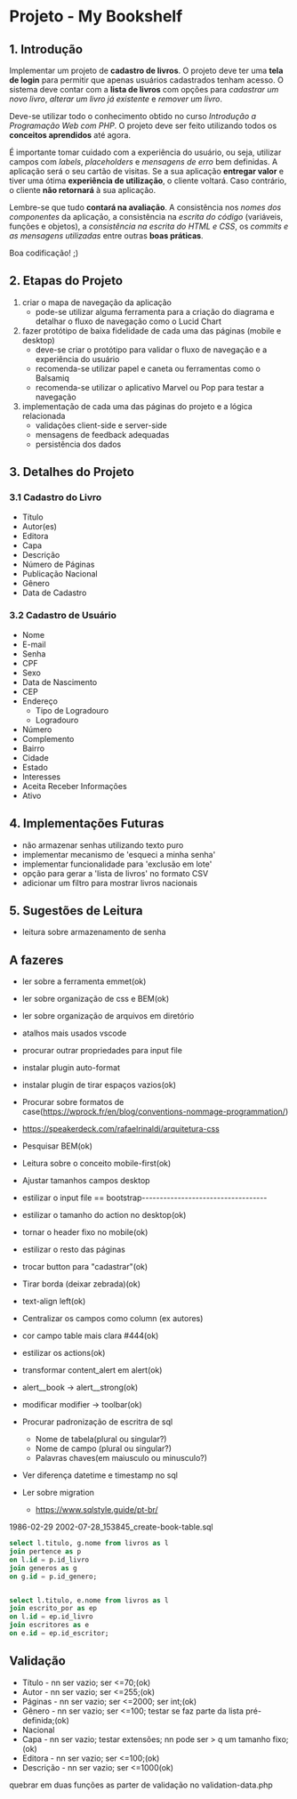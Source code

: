 # Projeto - My Bookshelf

## 1. Introdução

Implementar um projeto de **cadastro de livros**. O projeto deve ter uma **tela de login** para permitir que apenas usuários cadastrados tenham acesso. O sistema deve contar com a **lista de livros** com opções para *cadastrar um novo livro*, *alterar um livro já existente* e *remover um livro*.

Deve-se utilizar todo o conhecimento obtido no curso *Introdução a Programação Web com PHP*. O projeto deve ser feito utilizando todos os **conceitos aprendidos** até agora.

É importante tomar cuidado com a experiência do usuário, ou seja, utilizar campos com *labels*, *placeholders* e *mensagens de erro* bem definidas. A aplicação será o seu cartão de visitas. Se a sua aplicação **entregar valor** e tiver uma ótima **experiência de utilização**, o cliente voltará. Caso contrário, o cliente **não retornará** à sua aplicação.

Lembre-se que tudo **contará na avaliação**. A consistência nos *nomes dos componentes* da aplicação, a consistência na *escrita do código* (variáveis, funções e objetos), a *consistência na escrita do HTML e CSS*, os *commits e as mensagens utilizadas* entre outras **boas práticas**.

Boa codificação! ;)

## 2. Etapas do Projeto

1. criar o mapa de navegação da aplicação
   * pode-se utilizar alguma ferramenta para a criação do diagrama e detalhar o fluxo de navegação como o Lucid Chart
2. fazer protótipo de baixa fidelidade de cada uma das páginas (mobile e desktop)
    * deve-se criar o protótipo para validar o fluxo de navegação e a experiência do usuário
    * recomenda-se utilizar papel e caneta ou ferramentas como o Balsamiq
    * recomenda-se utilizar o aplicativo Marvel ou Pop para testar a navegação
3. implementação de cada uma das páginas do projeto e a lógica relacionada
   - validações client-side e server-side
   - mensagens de feedback adequadas
   - persistência dos dados

## 3. Detalhes do Projeto

### 3.1 Cadastro do Livro

* Título
* Autor(es)
* Editora
* Capa
* Descrição
* Número de Páginas
* Publicação Nacional
* Gênero
* Data de Cadastro

### 3.2 Cadastro de Usuário

* Nome
* E-mail
* Senha
* CPF
* Sexo
* Data de Nascimento
* CEP
* Endereço
  * Tipo de Logradouro
  * Logradouro
* Número
* Complemento
* Bairro
* Cidade
* Estado
* Interesses
* Aceita Receber Informações
* Ativo

## 4. Implementações Futuras

* não armazenar senhas utilizando texto puro
* implementar mecanismo de 'esqueci a minha senha'
* implementar funcionalidade para 'exclusão em lote'
* opção para gerar a 'lista de livros' no formato CSV
* adicionar um filtro para mostrar livros nacionais

## 5. Sugestões de Leitura

* leitura sobre armazenamento de senha

## A fazeres
* ler sobre a ferramenta emmet(ok)
* ler sobre organização de css e BEM(ok)
* ler sobre organização de arquivos em diretório
* atalhos mais usados vscode
* procurar outrar propriedades para input file
* instalar plugin auto-format
* instalar plugin de tirar espaços vazios(ok)
* Procurar sobre formatos de case(https://wprock.fr/en/blog/conventions-nommage-programmation/)
* https://speakerdeck.com/rafaelrinaldi/arquitetura-css
* Pesquisar BEM(ok)
* Leitura sobre o conceito mobile-first(ok)

* Ajustar tamanhos campos desktop
* estilizar o input file == bootstrap-----------------------------------
* estilizar o tamanho do action no desktop(ok)
* tornar o header fixo no mobile(ok)
* estilizar o resto das páginas

* trocar button para "cadastrar"(ok)
* Tirar borda (deixar zebrada)(ok)
* text-align left(ok)
* Centralizar os campos como column (ex autores)
* cor campo table mais clara #444(ok)
* estilizar os actions(ok)
* transformar content_alert em alert(ok)
* alert__book -> alert__strong(ok)
* modificar modifier -> toolbar(ok)

* Procurar padronização de escritra de sql
   * Nome de tabela(plural ou singular?)
   * Nome de campo (plural ou singular?)
   * Palavras chaves(em maiusculo ou minusculo?)
* Ver diferença datetime e timestamp no sql
* Ler sobre migration
  * https://www.sqlstyle.guide/pt-br/


1986-02-29
2002-07-28_153845_create-book-table.sql
```sql
select l.titulo, g.nome from livros as l
join pertence as p
on l.id = p.id_livro
join generos as g
on g.id = p.id_genero;


select l.titulo, e.nome from livros as l
join escrito_por as ep
on l.id = ep.id_livro
join escritores as e
on e.id = ep.id_escritor;
```


## Validação
* Título - nn ser vazio; ser <=70;(ok)
* Autor - nn ser vazio; ser <=255;(ok)
* Páginas - nn ser vazio; ser <=2000; ser int;(ok)
* Gênero - nn ser vazio; ser <=100; testar se faz parte da lista pré-definida;(ok)
* Nacional
* Capa - nn ser vazio; testar extensões; nn pode ser > q um tamanho fixo;(ok)
* Editora - nn ser vazio; ser <=100;(ok)
* Descrição - nn ser vazio; ser <=1000(ok)

quebrar em duas funções as parter de validação no validation-data.php
